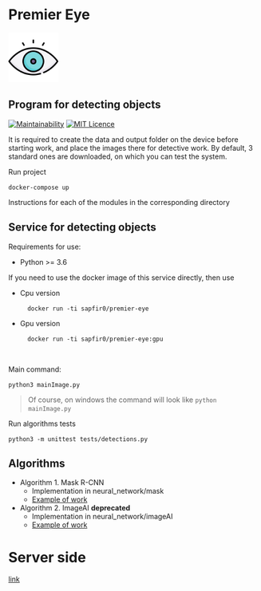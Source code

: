 # Premier Eye


<img src="./pyback/resources/images/eye.svg" width="100" height="100">

## Program for detecting objects

[![Maintainability](https://api.codeclimate.com/v1/badges/ef55c9ea14c7f84c57ef/maintainability)](https://codeclimate.com/github/Sapfir0/premier-eye/maintainability)
[![MIT Licence](https://badges.frapsoft.com/os/mit/mit.svg?v=103)](https://opensource.org/licenses/mit-license.php)

It is required to create the data and output folder on the device before starting work, and place the images there for detective work.
By default, 3 standard ones are downloaded, on which you can test the system.

Run project

    docker-compose up

Instructions for each of the modules in the corresponding directory



## Service for detecting objects

Requirements for use:
- Python >= 3.6

If you need to use the docker image of this service directly, then use

* Cpu version

        docker run -ti sapfir0/premier-eye
* Gpu version
        
        docker run -ti sapfir0/premier-eye:gpu
        

Main command:

    python3 mainImage.py
> Of course, on windows the command will look like `python mainImage.py`

Run algorithms tests

    python3 -m unittest tests/detections.py 


## Algorithms

* Algorithm 1. Mask R-CNN
    * Implementation in neural_network/mask
    * [Example of work](https://yadi.sk/d/TgdGg0hRAFxS8g)
* Algorithm 2. ImageAI __deprecated__
    * Implementation in neural_network/imageAI
    * [Example of work](https://yadi.sk/d/DAujE-9RKx2Tmg)
    
    
# Server side

[link](https://github.com/Sapfir0/web-premier-eye)
